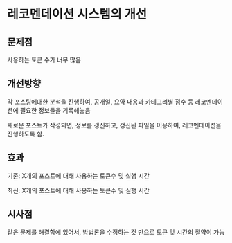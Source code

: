 # 레코멘데이션 시스템의 개선

## 문제점

사용하는 토큰 수가 너무 많음

## 개선방향

각 포스팅에대한 분석을 진행하여, 공개일, 요약 내용과 카테고리별 점수 등 레코멘데이션에 필요한 정보들을 기록해놓음

새로운 포스트가 작성되면, 정보를 갱신하고, 갱신된 파일을 이용하여, 레코멘데이션을 진행하도록 함.

## 효과

기존: X개의 포스트에 대해 사용하는 토큰수 및 실행 시간

최신: X개의 포스트에 대해 사용하는 토큰수 및 실행 시간

## 시사점

같은 문제를 해결함에 있어서, 방법론을 수정하는 것 만으로 토큰 및 시간의 절약이 가능
